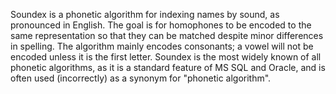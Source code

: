 Soundex is a phonetic algorithm for indexing names by sound, as pronounced in English. The goal is for homophones to be encoded to the same representation so that they can be matched despite minor differences in spelling. The algorithm mainly encodes consonants; a vowel will not be encoded unless it is the first letter. Soundex is the most widely known of all phonetic algorithms, as it is a standard feature of MS SQL and Oracle, and is often used (incorrectly) as a synonym for "phonetic algorithm".